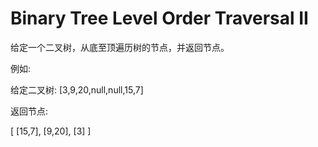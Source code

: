 # Binary Tree Level Order Traversal II

给定一个二叉树，从底至顶遍历树的节点，并返回节点。

例如:

给定二叉树: [3,9,20,null,null,15,7]

返回节点:

[
  [15,7],
  [9,20],
  [3]
]